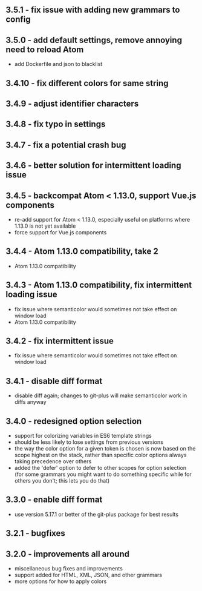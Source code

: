## 3.5.1 - fix issue with adding new grammars to config

## 3.5.0 - add default settings, remove annoying need to reload Atom
* add Dockerfile and json to blacklist

## 3.4.10 - fix different colors for same string

## 3.4.9 - adjust identifier characters

## 3.4.8 - fix typo in settings

## 3.4.7 - fix a potential crash bug

## 3.4.6 - better solution for intermittent loading issue

## 3.4.5 - backcompat Atom < 1.13.0, support Vue.js components
* re-add support for Atom < 1.13.0, especially useful on platforms where 1.13.0 is not yet available
* force support for Vue.js components

## 3.4.4 - Atom 1.13.0 compatibility, take 2
* Atom 1.13.0 compatibility

## 3.4.3 - Atom 1.13.0 compatibility, fix intermittent loading issue
* fix issue where semanticolor would sometimes not take effect on window load
* Atom 1.13.0 compatibility

## 3.4.2 - fix intermittent issue
* fix issue where semanticolor would sometimes not take effect on window load

## 3.4.1 - disable diff format
* disable diff again; changes to git-plus will make semanticolor work in diffs anyway

## 3.4.0 - redesigned option selection
* support for colorizing variables in ES6 template strings
* should be less likely to lose settings from previous versions
* the way the color option for a given token is chosen is now based on the scope highest on the stack, rather than specific color options always taking precedence over others
* added the 'defer' option to defer to other scopes for option selection (for some grammars you might want to do something specific while for others you don't; this lets you do that)

## 3.3.0 - enable diff format
* use version 5.17.1 or better of the git-plus package for best results

## 3.2.1 - bugfixes

## 3.2.0 - improvements all around
* miscellaneous bug fixes and improvements
* support added for HTML, XML, JSON, and other grammars
* more options for how to apply colors
